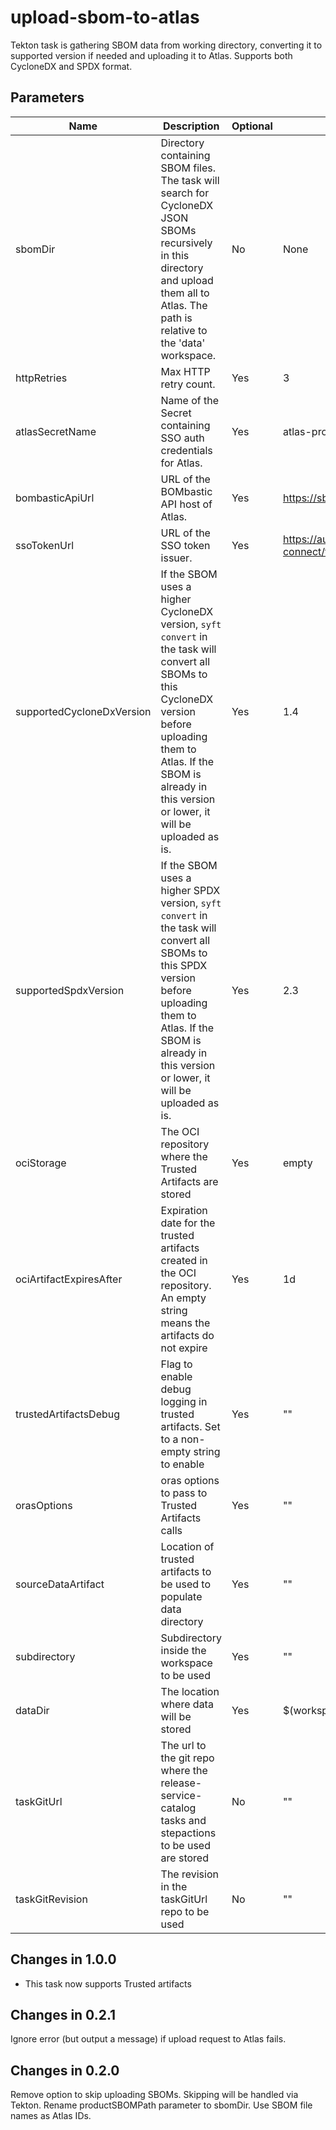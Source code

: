 # upload-sbom-to-atlas
Tekton task is gathering SBOM data from working directory, converting it to supported version if needed and uploading it to Atlas.
Supports both CycloneDX and SPDX format.

## Parameters

| Name                      | Description                                                                                                                                                                                                                          | Optional | Default value                                                                 |
|---------------------------|--------------------------------------------------------------------------------------------------------------------------------------------------------------------------------------------------------------------------------------|----------|-------------------------------------------------------------------------------|
| sbomDir                   | Directory containing SBOM files. The task will search for CycloneDX JSON SBOMs recursively in this directory and upload them all to Atlas. The path is relative to the 'data' workspace.                                             | No       | None                                                                          |
| httpRetries               | Max HTTP retry count.                                                                                                                                                                                                                | Yes      | 3                                                                             |
| atlasSecretName           | Name of the Secret containing SSO auth credentials for Atlas.                                                                                                                                                                        | Yes      | atlas-prod-sso-secret                                                         |
| bombasticApiUrl           | URL of the BOMbastic API host of Atlas.                                                                                                                                                                                              | Yes      | https://sbom.atlas.devshift.net                                               |
| ssoTokenUrl               | URL of the SSO token issuer.                                                                                                                                                                                                         | Yes      | https://auth.redhat.com/auth/realms/EmployeeIDP/protocol/openid-connect/token |
| supportedCycloneDxVersion | If the SBOM uses a higher CycloneDX version, `syft convert` in the task will convert all SBOMs to this CycloneDX version before uploading them to Atlas. If the SBOM is already in this version or lower, it will be uploaded as is. | Yes      | 1.4                                                                           |
| supportedSpdxVersion      | If the SBOM uses a higher SPDX version, `syft convert` in the task will convert all SBOMs to this SPDX version before uploading them to Atlas. If the SBOM is already in this version or lower, it will be uploaded as is.           | Yes      | 2.3                                                                           |
| ociStorage                | The OCI repository where the Trusted Artifacts are stored                                                                                                                                                                            | Yes      | empty                                                                         |
| ociArtifactExpiresAfter   | Expiration date for the trusted artifacts created in the OCI repository. An empty string means the artifacts do not expire                                                                                                           | Yes      | 1d                                                                            |
| trustedArtifactsDebug     | Flag to enable debug logging in trusted artifacts. Set to a non-empty string to enable                                                                                                                                               | Yes      | ""                                                                            |
| orasOptions               | oras options to pass to Trusted Artifacts calls                                                                                                                                                                                      | Yes      | ""                                                                            | 
| sourceDataArtifact        | Location of trusted artifacts to be used to populate data directory                                                                                                                                                                  | Yes      | ""                                                                            |
| subdirectory              | Subdirectory inside the workspace to be used                                                                                                                                                                                         | Yes      | ""                                                                            |
| dataDir                   | The location where data will be stored                                                                                                                                                                                               | Yes      | $(workspaces.data.path)                                                       |
| taskGitUrl                | The url to the git repo where the release-service-catalog tasks and stepactions to be used are stored                                                                                                                                | No       | ""                                                                            |
| taskGitRevision           | The revision in the taskGitUrl repo to be used                                                                                                                                                                                       | No       | ""                                                                            |
 
## Changes in 1.0.0
* This task now supports Trusted artifacts

## Changes in 0.2.1
Ignore error (but output a message) if upload request to Atlas fails.

## Changes in 0.2.0
Remove option to skip uploading SBOMs. Skipping will be handled via Tekton.
Rename productSBOMPath parameter to sbomDir. Use SBOM file names as Atlas IDs.
